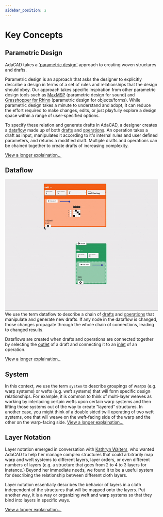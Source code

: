 ```yaml
---
sidebar_position: 2
---
```


# Key Concepts

## Parametric Design
AdaCAD takes a ['parametric design'](https://en.wikipedia.org/wiki/Parametric_design) approach to creating woven structures and drafts. 

Parametric design is an approach that asks the designer to explicitly describe a design in terms of a set of rules and relationships that the design should obey. Our approach takes specific inspiration from other parametric design tools such as [MaxMSP](https://cycling74.com/) (parametric design for sound) and [Grasshopper for Rhino](https://www.rhino3d.com/learn/?query=kind:%20grasshopper&modal=null) (parametric design for objects/forms). While parametric design takes a minute to understand and adopt, it can reduce the effort required to make changes, edits, or just playfully explore a design space within a range of user-specified options. 


To specify these relation and generate drafts in AdaCAD, a designer creates a [dataflow](../../reference/glossary/dataflow) made up of both [drafts](../../reference/glossary/draft.md) and [operations](../../reference/glossary/operations/). An operation takes a draft as input, manipulates it according to it's internal rules and user defined parameters, and returns a modified draft. Multiple drafts and operations can be chained together to create drafts of increasing complexity.


[View a longer explaination...]('../../reference/glossary/parametric-design.md')



## Dataflow
![file](../../reference/glossary/img/connection.gif)
We use the term dataflow to describe a chain of [drafts](../../reference/glossary/draft.md) and [operations](../../reference/glossary/operations/) that manipulate and generate new drafts. 
If any node in the dataflow is changed, those changes propagate through the whole chain of connections, leading to changed results. 

Dataflows are created when drafts and operations are connected together by selecting the [outlet](../../reference/glossary/outlet) of a draft and connecting it to an [inlet](../../reference/glossary/inlet) of an operation. 


[View a longer explaination...]('../../reference/glossary/dataflow.md')

## System

In this context, we use the term `system` to describe groupings of warps (e.g. warp systems) or wefts (e.g. weft systems) that will form specific design relationships. For example, it is common to think of multi-layer weaves as working by interlacing certain wefts upon certain warp systems and then lifting those systems out of the way to create "layered" structures. In another case, you might think of a double sided twill operating of two weft systems, one that will weave on the weft-facing side of the warp and the other on the warp-facing side. 
[View a longer explaination...]('../../reference/glossary/system.md')

## Layer Notation

Layer notation emerged in conversation with [Kathryn Walters](https://www.kmwalters.com/pattern), who wanted AdaCAD to help her manage complex structures that could arbitrarily map warp and weft systems to different layers, layer orders, or even different numbers of layers (e.g. a structure that goes from 2 to 4 to 3 layers for instance.) Beyond her immediate needs, we found it to be a useful system for describing the relationship between different cloth layers. 

Layer notation essentially describes the behavior of layers in a cloth independent of the structures that will be mapped onto the layers. Put another way, it is a way or organizing weft and warp systems so that they bind into layers in specific ways. 


[View a longer explaination...]('../../reference/glossary/layer-notation.md')
